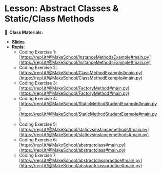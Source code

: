 <!-- .slide: data-background="./Images/header.svg" data-background-repeat="none" data-background-size="40% 40%" data-background-position="center 10%" class="header" -->
# Lesson: Abstract Classes & Static/Class Methods

<!-- Put a link to the slides so that students can find them -->

**📝 &nbsp;Class Materials:** 
  <!-- Put a link to the slides -->
* [**Slides**](https://docs.google.com/presentation/d/10IBgTbP3hiJ-e3EMAg7KkVbCBZXxW0BFJuc8uAj2otM/edit?usp=sharing)
* **Repls:**
  * Coding Exercise 1: [https://repl.it/@MakeSchool/InstanceMethodsExample#main.py](https://repl.it/@MakeSchool/InstanceMethodsExample#main.py)
  * Coding Exercise 2: [https://repl.it/@MakeSchool/ClassMethodExample#main.py](https://repl.it/@MakeSchool/ClassMethodExample#main.py)
  * Coding Exercise 3: [https://repl.it/@MakeSchool/FactoryMethod#main.py](https://repl.it/@MakeSchool/FactoryMethod#main.py)
  * Coding Exercise 4: [https://repl.it/@MakeSchool/StaticMethodStudentExample#main.py](https://repl.it/@MakeSchool/StaticMethodStudentExample#main.py)
  * Coding Exercise 5: [https://repl.it/@MakeSchool/staticvsinstancemethods#main.py](https://repl.it/@MakeSchool/staticvsinstancemethods#main.py)
  * Coding Exercise 6: [https://repl.it/@MakeSchool/abstractclass#main.py](https://repl.it/@MakeSchool/abstractclass#main.py)
  * Coding Exercise 7: [https://repl.it/@MakeSchool/abstractclasspractice#main.py](https://repl.it/@MakeSchool/abstractclasspractice#main.py)

<!-- > -->
